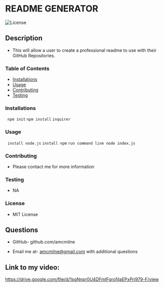# README GENERATOR


![License](https://img.shields.io/badge/License-MIT%20License-green)


## Description

 - This will allow a user to create a professional readme to use with their GitHub Repositories.

### Table of Contents
  * [Installations](#installations)
  * [Usage](#usage)
  * [Contributing](#contributing)
  * [Testing](#testing)

### Installations

 ` npm init`
 `npm install` 
 `inquirer ` 

### Usage

 ` install node.js`
 `install npm`
 `run command line node index.js ` 

### Contributing

 - Please contact me for more information

### Testing

 - NA

### License

 - MIT License

## Questions

 * GitHub- github.com/amcmilne

 * Email me at- amcmilne@gmail.com with additional questions

## Link to my video:
https://drive.google.com/file/d/1sgNnpr0U4DFmIFgro1jlaEPxPri979-F/view


